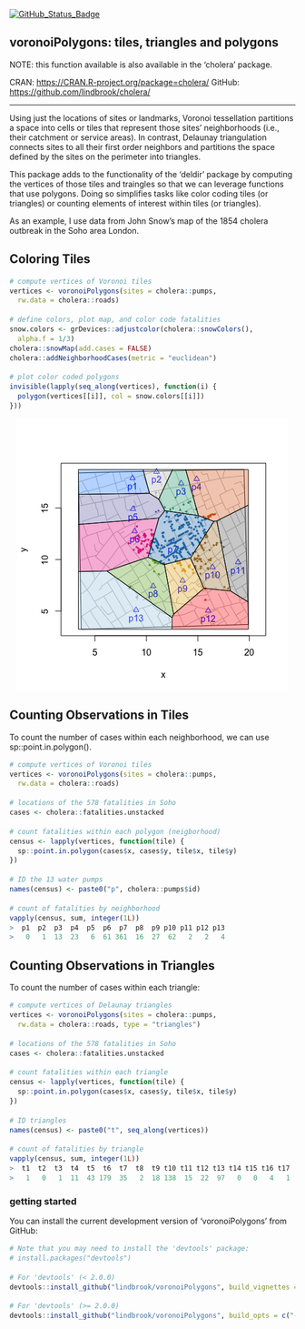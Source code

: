 
<!-- README.md is generated from README.Rmd. Please edit that file -->

[![GitHub_Status_Badge](https://img.shields.io/badge/GitHub-0.0.9013-red.svg)](https://github.com/lindbrook/voronoiPolygons/blob/master/NEWS)

## voronoiPolygons: tiles, triangles and polygons

NOTE: this function available is also available in the ‘cholera’
package.

CRAN: <https://CRAN.R-project.org/package=cholera/> GitHub:
<https://github.com/lindbrook/cholera/>

------------------------------------------------------------------------

Using just the locations of sites or landmarks, Voronoi tessellation
partitions a space into cells or tiles that represent those sites’
neighborhoods (i.e., their catchment or service areas). In contrast,
Delaunay triangulation connects sites to all their first order neighbors
and partitions the space defined by the sites on the perimeter into
triangles.

This package adds to the functionality of the ‘deldir’ package by
computing the vertices of those tiles and traingles so that we can
leverage functions that use polygons. Doing so simplifies tasks like
color coding tiles (or triangles) or counting elements of interest
within tiles (or triangles).

As an example, I use data from John Snow’s map of the 1854 cholera
outbreak in the Soho area London.

## Coloring Tiles

``` r
# compute vertices of Voronoi tiles
vertices <- voronoiPolygons(sites = cholera::pumps,
  rw.data = cholera::roads)

# define colors, plot map, and color code fatalities
snow.colors <- grDevices::adjustcolor(cholera::snowColors(),
  alpha.f = 1/3)
cholera::snowMap(add.cases = FALSE)
cholera::addNeighborhoodCases(metric = "euclidean")

# plot color coded polygons
invisible(lapply(seq_along(vertices), function(i) {
  polygon(vertices[[i]], col = snow.colors[[i]])
}))
```

<img src="README_files/figure-gfm/coloring-1.png" style="display: block; margin: auto;" />

## Counting Observations in Tiles

To count the number of cases within each neighborhood, we can use
sp::point.in.polygon().

``` r
# compute vertices of Voronoi tiles
vertices <- voronoiPolygons(sites = cholera::pumps,
  rw.data = cholera::roads)

# locations of the 578 fatalities in Soho
cases <- cholera::fatalities.unstacked

# count fatalities within each polygon (neigborhood)
census <- lapply(vertices, function(tile) {
  sp::point.in.polygon(cases$x, cases$y, tile$x, tile$y)
})

# ID the 13 water pumps
names(census) <- paste0("p", cholera::pumps$id)

# count of fatalities by neighborhood
vapply(census, sum, integer(1L))
>  p1  p2  p3  p4  p5  p6  p7  p8  p9 p10 p11 p12 p13 
>   0   1  13  23   6  61 361  16  27  62   2   2   4
```

## Counting Observations in Triangles

To count the number of cases within each triangle:

``` r
# compute vertices of Delaunay triangles
vertices <- voronoiPolygons(sites = cholera::pumps,
  rw.data = cholera::roads, type = "triangles")

# locations of the 578 fatalities in Soho
cases <- cholera::fatalities.unstacked

# count fatalities within each triangle
census <- lapply(vertices, function(tile) {
  sp::point.in.polygon(cases$x, cases$y, tile$x, tile$y)
})

# ID triangles
names(census) <- paste0("t", seq_along(vertices))

# count of fatalities by triangle
vapply(census, sum, integer(1L))
>  t1  t2  t3  t4  t5  t6  t7  t8  t9 t10 t11 t12 t13 t14 t15 t16 t17 
>   1   0   1  11  43 179  35   2  18 138  15  22  97   0   0   4   1
```

### getting started

You can install the current development version of ‘voronoiPolygons’
from GitHub:

``` r
# Note that you may need to install the 'devtools' package:
# install.packages("devtools")

# For 'devtools' (< 2.0.0)
devtools::install_github("lindbrook/voronoiPolygons", build_vignettes = TRUE)

# For 'devtools' (>= 2.0.0)
devtools::install_github("lindbrook/voronoiPolygons", build_opts = c("--no-resave-data", "--no-manual"))
```
